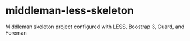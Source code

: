 middleman-less-skeleton
=======================

Middleman skeleton project configured with LESS, Boostrap 3, Guard, and Foreman
